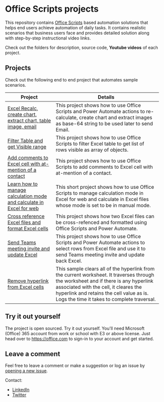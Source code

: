 # Office Scripts projects

This repository contains [Office Scripts](https://docs.microsoft.com/office/dev/scripts/overview/excel) based automation solutions that helps end users achieve automation of daily tasks. It contains realistic scenarios that business users face and provides detailed solution along with step-by-step instructional video links. 

Check out the folders for description, source code, **Youtube videos** of each project. 

## Projects

Check out the following end to end project that automates sample scenarios. 

| Project | Details |
|---------|---------|
| [Excel Recalc, create chart, extract chart, table image, email](Chart%20and%20Table%20Images)    | This project shows how to use Office Scripts and Power Automate actions to re-calculate, create chart and extract images as base-64 string to be used later to send Email.        |
| [Filter Table and get Visible range](Filter%20Table%20Get%20Visible%20Range%20as%20Object%20Array)    | This project shows how to use Office Scripts to filter Excel table to get list of rows visible as array of objects.        |
| [Add comments to Excel cell with at-mention of a contact](Add%20Excel%20Comments)    | This project shows how to use Office Scripts to add comments to Excel cell with at-mention of a contact.|
| [Learn how to manage calculation mode and calculate in Excel for web](Excel%20Calculation)    | This short project shows how to use Office Scripts to manage calculation mode in Excel for web and calculate in Excel files whose mode is set to be in manual mode.|
| [Cross reference Excel files and format Excel cells](Event%20Cross%20Reference)    | This project shows how two Excel files can be cross-refenced and formatted using Office Scripts and Power Automate. |
| [Send Teams meeting invite and update Excel](Excel%20and%20Teams%20Invite)    |  This project shows how to use Office Scripts and Power Automate actions to select rows from Excel file and use it to send Teams meeting invite and update back Excel. |
| [Remove hyperlink from Excel cells](Remove%20Hyperlinks%20from%20Excel%20Cells)    | This sample clears all of the hyperlink from the current worksheet. It traverses through the worksheet and if there is any hyperlink associated with the cell, it cleares the hyperlink and retains the cell value as is. Logs the time it takes to complete traversal. |


## Try it out yourself

The project is open sourced. Try it out yourself. You'll need Microsoft (Office) 365 account from work or school with E3 or above license. Just head over to https://office.com to sign-in to your account and get started.

## Leave a comment
Feel free to leave a comment or make a suggestion or log an issue by [opening a new issue](https://github.com/sumurthy/officescripts-projects/issues).

Contact: 

* [LinkedIn](https://www.linkedin.com/in/rsudhi/)
* [Twitter](https://twitter.com/rsudhi)
